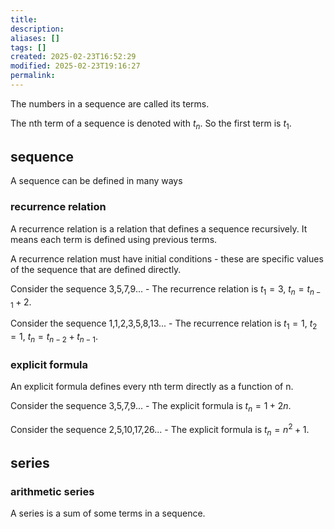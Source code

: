 ```yaml
---
title: 
description: 
aliases: []
tags: []
created: 2025-02-23T16:52:29
modified: 2025-02-23T19:16:27
permalink:
---
```




The numbers in a sequence are called its terms.

The nth term of a sequence is denoted with $t_n$. So the first term is $t_1$.

## sequence

A sequence can be defined in many ways

### recurrence relation

A recurrence relation is a relation that defines a sequence recursively. It means each term is defined using previous terms.

A recurrence relation must have initial conditions - these are specific values of the sequence that are defined directly.


Consider the sequence 3,5,7,9... - The recurrence relation is $t_1=3$, $t_n=t_{n-1}+2$.


Consider the sequence 1,1,2,3,5,8,13... - The recurrence relation is $t_1=1$, $t_2=1$, $t_n=t_{n-2}+t_{n-1}$.

### explicit formula

An explicit formula defines every nth term directly as a function of n.

Consider the sequence 3,5,7,9... - The explicit formula is $t_n=1+2n$.

Consider the sequence 2,5,10,17,26... - The explicit formula is $t_n=n^2+1$.

## series

### arithmetic series

A series is a sum of some terms in a sequence.

